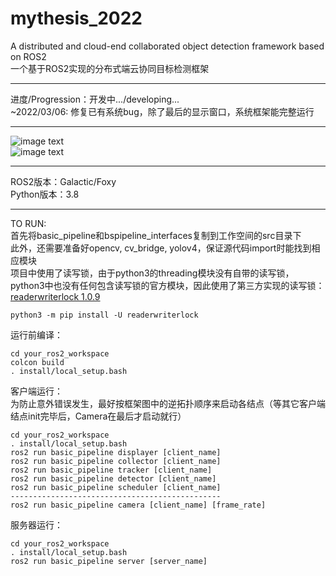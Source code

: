 # mythesis_2022
A distributed and cloud-end collaborated object detection framework based on ROS2  
一个基于ROS2实现的分布式端云协同目标检测框架  
****
进度/Progression：开发中.../developing...  
~2022/03/06: 修复已有系统bug，除了最后的显示窗口，系统框架能完整运行  
****  
![image text](https://github.com/sysu18364109/mythesis_2022/blob/main/pic1.png)  
![image text](https://github.com/sysu18364109/mythesis_2022/blob/main/pic2.png)  
****  
ROS2版本：Galactic/Foxy  
Python版本：3.8  
****  
TO RUN:  
首先将basic_pipeline和bspipeline_interfaces复制到工作空间的src目录下  
此外，还需要准备好opencv, cv_bridge, yolov4，保证源代码import时能找到相应模块  
项目中使用了读写锁，由于python3的threading模块没有自带的读写锁，python3中也没有任何包含读写锁的官方模块，因此使用了第三方实现的读写锁：[readerwriterlock 1.0.9](https://pypi.org/project/readerwriterlock/)
```
python3 -m pip install -U readerwriterlock
```
运行前编译：  
```
cd your_ros2_workspace
colcon build
. install/local_setup.bash
```
客户端运行：  
为防止意外错误发生，最好按框架图中的逆拓扑顺序来启动各结点（等其它客户端结点init完毕后，Camera在最后才启动就行）  
```
cd your_ros2_workspace
. install/local_setup.bash
ros2 run basic_pipeline displayer [client_name]
ros2 run basic_pipeline collector [client_name]
ros2 run basic_pipeline tracker [client_name]
ros2 run basic_pipeline detector [client_name]
ros2 run basic_pipeline scheduler [client_name]
-----------------------------------------------
ros2 run basic_pipeline camera [client_name] [frame_rate]
```
  
服务器运行：  
```
cd your_ros2_workspace
. install/local_setup.bash
ros2 run basic_pipeline server [server_name]
```
